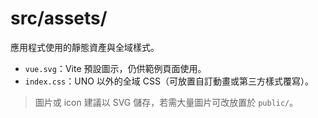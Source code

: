 # src/assets/

應用程式使用的靜態資產與全域樣式。

- `vue.svg`：Vite 預設圖示，仍供範例頁面使用。
- `index.css`：UNO 以外的全域 CSS（可放置自訂動畫或第三方樣式覆寫）。

> 圖片或 icon 建議以 SVG 儲存，若需大量圖片可改放置於 `public/`。
